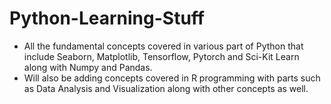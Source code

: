 # Python-Learning-Stuff

- All the fundamental concepts covered in various part of Python that include Seaborn, Matplotlib, Tensorflow, Pytorch and Sci-Kit Learn along with Numpy and Pandas.
- Will also be adding concepts covered in R programming with parts such as Data Analysis and Visualization along with other concepts as well. 
